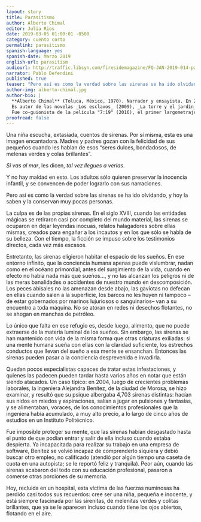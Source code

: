 ```yaml
---
layout: story
title: Parasitismo
author: Alberto Chimal
editor: Julia Rios
date: 2019-03-05 01:00:01 -0500
category: cuento corto
permalink: parasitismo
spanish-language: yes
spanish-date: Marzo 2019
english-url: parasitism
audiourl: http://traffic.libsyn.com/firesidemagazine/FQ-JAN-2019-014-parasitismo-por-alberto-chimal_-_1719_3.25_PM.mp3
narrator: Pablo Defendini
published: true
teaser: "Pero así es como la verdad sobre las sirenas se ha ido olvidando, y hoy la saben y la conservan muy pocas personas."
author-img: alberto-chimal.jpg
author-bio: |
  **Alberto Chimal** (Toluca, México, 1970). Narrador y ensayista. En 2002 obtuvo el Premio Bellas Artes de Cuento San Luis Potosí, y en 2014 el Premio Bellas Artes de Narrativa Colima; además de otros reconocimientos, su libro para niños _La madre y la muerte / La partida_ fue seleccionado en 2016 para el catálogo internacional White Ravens de la Feria del Libro de Frankfurt, y en 2013 fue finalista del Premio Internacional de Novela Rómulo Gallegos.
  Es autor de las novelas _Los esclavos_ (2009), _La torre y el jardín_ (2012) y _Cartas para Lluvia_ (2017), así como de los libros de cuentos _Gente del mundo_ (1998, 2ª ed. 2014), _El país de los hablistas_ (2001), _Éstos son los días_ (2004), _Grey_ (2006), _La ciudad imaginada_ (2009), _El Viajero del Tiempo_ (2011) y _Los atacantes_ (2015), entre otros. También ha compilado antologías como _Viajes celestes. Cuentos fantásticos del siglo XIX_ (2006) y _La tienda de los sueños. Un siglo de cuento fantástico mexicano_ (2015), y publicado los libros de ensayo _La cámara de maravillas_ (2003) y _La generación Z_ (2012). Sus libros más recientes son de 2018: la colección de cuentos _Manos de lumbre_, el libro para niños _La distante_, y el manual _Cómo escribir tu propia historia_, hecho en colaboración con la escritora Raquel Castro (con la cual mantiene un canal de videos de divulgación en YouTube: [http://www.youtube.com/AlbertoyRaquelMX](http://www.youtube.com/AlbertoyRaquelMX).
  Fue co-guionista de la película "7:19" (2016), el primer largometraje acerca del catastrófico terremoto de 1985 en México, con el director Jorge Michel Grau. Es columnista de la revista _Literal. Latin American Voices_. Textos suyos han aparecido en inglés en _The Kenyon Review_, _FLURB_, _Nagari_, _Asymptote_, _Latin American Literature Today_, and _World Literature Today_, así como en las antologías _Best Short Fiction_, _Flash Fiction International_, _Three Messages and a Warning_, _Unrepentant Times_ y _A Larger Reality_. Ha sido profesor de literatura y escritura creativa e impartido talleres en México y otros países.
proofread: false
---
```


Una niña escucha, extasiada, cuentos de sirenas. Por sí misma, esta es una imagen encantadora. Madres y padres gozan con la felicidad de sus pequeños cuando les hablan de esos “seres dulces, bondadosos, de melenas verdes y colas brillantes”.

_Si vas al mar_, les dicen, _tal vez llegues a verlas_.

Y no hay maldad en esto. Los adultos sólo quieren preservar la inocencia infantil, y se convencen de poder lograrlo con sus narraciones.
Pero así es como la verdad sobre las sirenas se ha ido olvidando, y hoy la saben y la conservan muy pocas personas.

La culpa es de las propias sirenas. En el siglo XVIII, cuando las entidades mágicas se retiraron casi por completo del mundo material, las sirenas se ocuparon en dejar leyendas inocuas, relatos halagadores sobre ellas mismas, creados para engañar a los incautos y en los que sólo se habla de su belleza. Con el tiempo, la ficción se impuso sobre los testimonios directos, cada vez más escasos.

Entretanto, las sirenas eligieron habitar el espacio de los sueños. En ese entorno infinito, que la conciencia humana apenas puede vislumbrar, nadan como en el océano primordial, antes del surgimiento de la vida, cuando en efecto no había nada más que sueños…, y no las alcanzan los peligros ni de las meras banalidades o accidentes de nuestro mundo en descomposición. Los peces abisales no las amenazan desde abajo, las gaviotas no defecan en ellas cuando salen a la superficie, los barcos no les huyen ni tampoco –de estar gobernados por marinos lujuriosos o sanguinarios– van a su encuentro a toda máquina. No se atoran en redes ni desechos flotantes, no se ahogan en manchas de petróleo.

Lo único que falta en ese refugio es, desde luego, alimento, que no puede extraerse de la materia luminal de los sueños. Sin embargo, las sirenas se han mantenido con vida de la misma forma que otras criaturas exiliadas: si una mente humana sueña con ellas con la claridad suficiente, los estrechos conductos que llevan del sueño a esa mente se ensanchan. Entonces las sirenas pueden pasar a la conciencia desprevenida e invadirla.

Quedan pocos especialistas capaces de tratar estas infestaciones, y quienes las padecen pueden tardar hasta varios años en notar que están siendo atacados. Un caso típico: en 2004, luego de crecientes problemas laborales, la ingeniera Alejandra Benítez, de la ciudad de Morosa, se hizo examinar, y resultó que su psique albergaba 4,703 sirenas distintas: hacían sus nidos en miedos y aspiraciones, salían a jugar en pulsiones y fantasías, y se alimentaban, voraces, de los conocimientos profesionales que la ingeniera había acumulado, a muy alto precio, a lo largo de cinco años de estudios en un Instituto Politécnico.

Fue imposible proteger su mente, que las sirenas habían desgastado hasta el punto de que podían entrar y salir de ella incluso cuando estaba despierta. Ya incapacitada para realizar su trabajo en una empresa de software, Benítez se volvió incapaz de comprenderlo siquiera y debió buscar otro empleo, no calificado (atendió por algún tiempo una caseta de cuota en una autopista; se le reportó feliz y tranquila). Peor aún, cuando las sirenas acabaron del todo con su educación profesional, pasaron a comerse otras porciones de su memoria.

Hoy, recluida en un hospital, esta víctima de las fuerzas numinosas ha perdido casi todos sus recuerdos: cree ser una niña, pequeña e inocente, y está siempre fascinada por las sirenitas, de melenitas verdes y colitas brillantes, que ya se le aparecen incluso cuando tiene los ojos abiertos, flotando en el aire.
